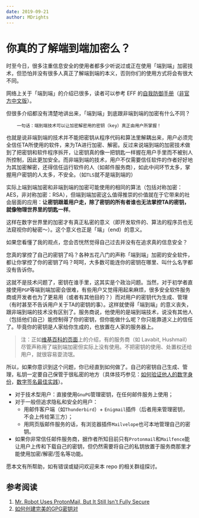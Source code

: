 ```yaml
---
date: 2019-09-21
author: MDrights 
---
```


# 你真的了解端到端加密么？

时至今日，很多注重信息安全的使用者都多少听说过或正在使用「端到端」加密技术，但恐怕并没有很多人真正了解端到端的本义，否则你们的使用方式将会有很大不同。

网络上关于「端到端」的介绍已很多，读者可以参考 EFF 的[自我防御手册](https://ssd.eff.org/)（[非官方中文版](https://ocftw.github.io/ssd.eff.org/zh_TW/index.html)）。

但很多介绍都没有清楚地讲出来，「端到端」到底跟非端到端的加密有什么不同？
```
	一句话：端到端技术可以让加密解密用的密钥（key）真正由用户所掌握！
```
也就是说非端到端的技术并不能把密钥从程序代码和算法里解耦出来，用户必须完全信任TA所使用的软件，来为TA进行加密、解密。反过来说端到端的加密技术做到了把密钥和软件程序拆开，让密钥真的像一把钥匙一样握在用户手里而不被别人所控制，因此更加安全。而非端到端的技术，用户不仅需要信任软件的作者好好地为其加密解密，还得信任运行软件的人（如邮件服务商），如此中间环节太多，掌握用户密钥的人太多，不安全。（如`TLS`就不是端到端的）

实际上端到端加密和非端到端的加密可能使用的相同的算法（包括对称加密：AES，非对称加密：RSA），但端到端加密这么值得推崇的价值就在于它带来的社会层面的应用：**让密钥跟着用户走，除了密钥的所有者谁也无法掌控TA的密钥，就像物理世界里的钥匙一样**。  

这样在数字世界里的加密才有真正私密的意义（即开发软件的、算法的程序员也无法窥视你的秘密～）。这个意义也正是「端」（end）的意义。

如果您看懂了我的观点，您会否恍然觉得自己过去并没有在追求真的信息安全？  

您真的掌控了自己的密钥了吗？各种五花八门的声称「端到端」加密的安全软件，都让你掌控了你的密钥了吗？呵呵，大多数可能连你的密钥在哪里、叫什么名字都没有告诉你。

这就不是技术问题了，密钥在谁手里，这其实是个政治问题。当然，对于初学者直接使用`PGP`等端到端加密会很难，有些用户又觉得用起来麻烦，很多安全软件服务商或开发者也为了更易用（或者有其他目的？）而对用户的密钥代为生成、管理（有时甚至不告诉用户关于TA的密钥的事）。这样就使得「端到端」的意义丧失，跟非端到端的技术没有区别了。服务商说，他使用的是端到端技术，说没有其他人（包括他们自己）能控制得了你的密钥，但你能做什么呢？你只能靠道义上的信任了。毕竟你的密钥是人家给你生成的，也放置在人家的服务器上。

> 注：正如[维基百科的页面](https://en.wikipedia.org/wiki/End-to-end_encryption)上的介绍，有的服务商（如 Lavabit, Hushmail）尽管声称用了端到端加密但实际上没有使用。不把密钥的使用、处置权还给用户，就很容易耍流氓。  

所以，如果你意识到这个问题，你已经直到如何做了。自己的密钥自己生成、管理，私钥一定要自己保管于很私密的地方（具体技巧参见：[如何验证他人的数字身份](https://github.com/mdrights/Digital-rights/blob/master/T%E6%95%99%E7%A8%8B%E5%92%8C%E7%AC%94%E8%AE%B0/2019-09-11-%E5%A6%82%E4%BD%95%E9%AA%8C%E8%AF%81%E4%BB%96%E4%BA%BA%E7%9A%84%E6%95%B0%E5%AD%97%E8%BA%AB%E4%BB%BD-mdrights.md)，[数字签名最佳实践](https://github.com/mdrights/Digital-rights/blob/master/T%E6%95%99%E7%A8%8B%E5%92%8C%E7%AC%94%E8%AE%B0/2019-04-17-OpenPGP-%E6%95%B0%E5%AD%97%E7%AD%BE%E5%90%8D%E6%9C%80%E4%BD%B3%E5%AE%9E%E8%B7%B5-Mailfence.md)）。

- 对于技术型用户：直接使用`GnuPG`管理密钥，在任何邮件服务上使用；  
- 对于一般但追求隐私和安全的用户：
	- 用邮件客户端（如`Thunderbird`）+ `Enigmail`插件（后者用来管理密钥，不会上传给第三方）；
	- 用网页版邮件服务的话，有浏览器插件`Mailvelope`也可本地管理自己的密钥。
- 如果你非常信任邮件服务商，据作者所知目前只有`Protonmail`和`Mailfence`能让用户上传和下载自己的密钥，但仍然需要将自己的私钥放置于服务商那里才能使用加密/解密/签名等功能。


愿本文有所帮助，如有错误或疑问欢迎来本 repo 的相关群组探讨。


## 参考阅读

1. [Mr. Robot Uses ProtonMail, But It Still Isn't Fully Secure](https://www.wired.com/2015/10/mr-robot-uses-protonmail-still-isnt-fully-secure/)   
2. [如何创建完美的GPG密钥对](https://github.com/mdrights/Digital-rights/blob/master/T%E6%95%99%E7%A8%8B%E5%92%8C%E7%AC%94%E8%AE%B0/2017-01-01-%E5%A6%82%E4%BD%95%E5%88%9B%E5%BB%BA%E5%AE%8C%E7%BE%8E%E7%9A%84GPG%E5%AF%86%E9%92%A5%E5%AF%B9-2xiangzi.md)
